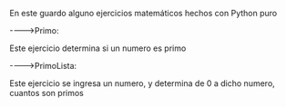 En este guardo alguno ejercicios matemáticos hechos con Python puro

---->Primo:

Este ejercicio determina si un numero es primo

---->PrimoLista:

Este ejercicio se ingresa un numero, y determina de 0 a dicho numero, cuantos son primos
